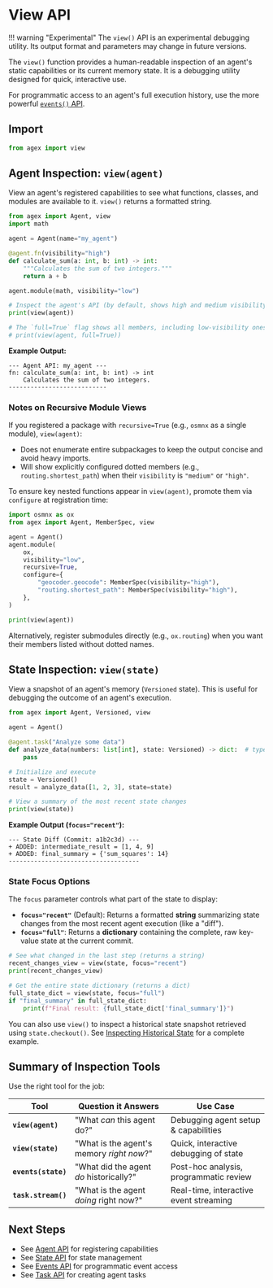 # View API

!!! warning "Experimental"
    The `view()` API is an experimental debugging utility. Its output format and parameters may change in future versions.

The `view()` function provides a human-readable inspection of an agent's static capabilities or its current memory state. It is a debugging utility designed for quick, interactive use.

For programmatic access to an agent's full execution history, use the more powerful [`events()` API](events.md).

## Import

```python
from agex import view
```

## Agent Inspection: `view(agent)`

View an agent's registered capabilities to see what functions, classes, and modules are available to it. `view()` returns a formatted string.

```python
from agex import Agent, view
import math

agent = Agent(name="my_agent")

@agent.fn(visibility="high")
def calculate_sum(a: int, b: int) -> int:
    """Calculates the sum of two integers."""
    return a + b

agent.module(math, visibility="low")

# Inspect the agent's API (by default, shows high and medium visibility)
print(view(agent))

# The `full=True` flag shows all members, including low-visibility ones
# print(view(agent, full=True))
```

**Example Output:**
```text
--- Agent API: my_agent ---
fn: calculate_sum(a: int, b: int) -> int
    Calculates the sum of two integers.
---------------------------
```

### Notes on Recursive Module Views

If you registered a package with `recursive=True` (e.g., `osmnx` as a single module), `view(agent)`:

- Does not enumerate entire subpackages to keep the output concise and avoid heavy imports.
- Will show explicitly configured dotted members (e.g., `routing.shortest_path`) when their `visibility` is `"medium"` or `"high"`.

To ensure key nested functions appear in `view(agent)`, promote them via `configure` at registration time:

```python
import osmnx as ox
from agex import Agent, MemberSpec, view

agent = Agent()
agent.module(
    ox,
    visibility="low",
    recursive=True,
    configure={
        "geocoder.geocode": MemberSpec(visibility="high"),
        "routing.shortest_path": MemberSpec(visibility="high"),
    },
)

print(view(agent))
```

Alternatively, register submodules directly (e.g., `ox.routing`) when you want their members listed without dotted names.

## State Inspection: `view(state)`

View a snapshot of an agent's memory (`Versioned` state). This is useful for debugging the outcome of an agent's execution.

```python
from agex import Agent, Versioned, view

agent = Agent()

@agent.task("Analyze some data")
def analyze_data(numbers: list[int], state: Versioned) -> dict:  # type: ignore[return-value]
    pass

# Initialize and execute
state = Versioned()
result = analyze_data([1, 2, 3], state=state)

# View a summary of the most recent state changes
print(view(state))
```

**Example Output (`focus="recent"`):**
```text
--- State Diff (Commit: a1b2c3d) ---
+ ADDED: intermediate_result = [1, 4, 9]
+ ADDED: final_summary = {'sum_squares': 14}
------------------------------------
```

### State Focus Options

The `focus` parameter controls what part of the state to display:

- **`focus="recent"`** (Default): Returns a formatted **string** summarizing state changes from the most recent agent execution (like a "diff").
- **`focus="full"`**: Returns a **dictionary** containing the complete, raw key-value state at the current commit.

```python
# See what changed in the last step (returns a string)
recent_changes_view = view(state, focus="recent")
print(recent_changes_view)

# Get the entire state dictionary (returns a dict)
full_state_dict = view(state, focus="full")
if "final_summary" in full_state_dict:
    print(f"Final result: {full_state_dict['final_summary']}")
```

You can also use `view()` to inspect a historical state snapshot retrieved using `state.checkout()`. See [Inspecting Historical State](state.md#inspecting-historical-state) for a complete example.

## Summary of Inspection Tools

Use the right tool for the job:

| Tool | Question it Answers | Use Case |
|---|---|---|
| **`view(agent)`** | "What *can* this agent do?" | Debugging agent setup & capabilities |
| **`view(state)`** | "What is the agent's memory *right now*?" | Quick, interactive debugging of state |
| **`events(state)`** | "What did the agent *do* historically?" | Post-hoc analysis, programmatic review |
| **`task.stream()`** | "What is the agent *doing* right now?" | Real-time, interactive event streaming |

## Next Steps

- See [Agent API](agent.md) for registering capabilities
- See [State API](state.md) for state management
- See [Events API](events.md) for programmatic event access
- See [Task API](task.md) for creating agent tasks
